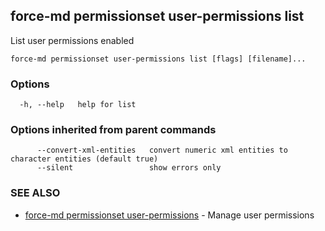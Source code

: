 ## force-md permissionset user-permissions list

List user permissions enabled

```
force-md permissionset user-permissions list [flags] [filename]...
```

### Options

```
  -h, --help   help for list
```

### Options inherited from parent commands

```
      --convert-xml-entities   convert numeric xml entities to character entities (default true)
      --silent                 show errors only
```

### SEE ALSO

* [force-md permissionset user-permissions](force-md_permissionset_user-permissions.md)	 - Manage user permissions

